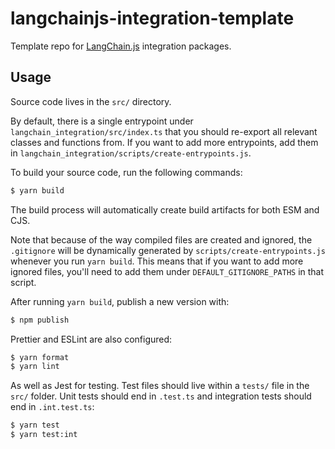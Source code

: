 # langchainjs-integration-template

Template repo for [LangChain.js](https://github.com/langchain-ai/langchainjs) integration packages.

## Usage

Source code lives in the `src/` directory. 

By default, there is a single entrypoint under `langchain_integration/src/index.ts` that you should re-export all relevant classes and functions from.
If you want to add more entrypoints, add them in `langchain_integration/scripts/create-entrypoints.js`.

To build your source code, run the following commands:

```bash
$ yarn build
``` 

The build process will automatically create build artifacts for both ESM and CJS.

Note that because of the way compiled files are created and ignored, the `.gitignore` will be dynamically generated by `scripts/create-entrypoints.js` whenever you run `yarn build`.
This means that if you want to add more ignored files, you'll need to add them under `DEFAULT_GITIGNORE_PATHS` in that script.

After running `yarn build`, publish a new version with:

```bash
$ npm publish
```

Prettier and ESLint are also configured:

```bash
$ yarn format
$ yarn lint
```

As well as Jest for testing. Test files should live within a `tests/` file in the `src/` folder. Unit tests should end in `.test.ts` and integration tests should
end in `.int.test.ts`:

```bash
$ yarn test
$ yarn test:int
```